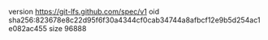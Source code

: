 version https://git-lfs.github.com/spec/v1
oid sha256:823678e8c22d95f6f30a4344cf0cab34744a8afbcf12e9b5d254ac1e082ac455
size 96888
